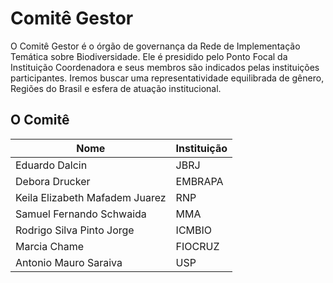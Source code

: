 # Comitê Gestor

O Comitê Gestor é o órgão de governança da Rede de Implementação Temática sobre Biodiversidade. Ele é presidido pelo Ponto Focal da Instituição Coordenadora e seus membros são indicados pelas instituições participantes. Iremos buscar uma representatividade equilibrada de gênero, Regiões do Brasil e esfera de atuação institucional.

## O Comitê
| Nome | Instituição |
|---|---|
| Eduardo Dalcin | JBRJ |
| Debora Drucker | EMBRAPA |
| Keila Elizabeth Mafadem Juarez | RNP |
| Samuel Fernando Schwaida | MMA |
| Rodrigo Silva Pinto Jorge | ICMBIO |
| Marcia Chame | FIOCRUZ |
| Antonio Mauro Saraiva | USP |
